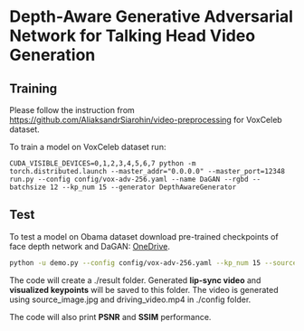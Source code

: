 # Depth-Aware Generative Adversarial Network for Talking Head Video Generation

## Training
Please follow the instruction from https://github.com/AliaksandrSiarohin/video-preprocessing for VoxCeleb dataset.

To train a model on VoxCeleb dataset run:
```
CUDA_VISIBLE_DEVICES=0,1,2,3,4,5,6,7 python -m torch.distributed.launch --master_addr="0.0.0.0" --master_port=12348 run.py --config config/vox-adv-256.yaml --name DaGAN --rgbd --batchsize 12 --kp_num 15 --generator DepthAwareGenerator
```

## Test
To test a model on Obama dataset download pre-trained checkpoints of face depth network and DaGAN: [OneDrive](https://hkustconnect-my.sharepoint.com/:f:/g/personal/fhongac_connect_ust_hk/EjfeXuzwo3JMn7s0oOPN_q0B81P5Wgu_kbYJAh7uSAKS2w?e=KaQcPk).
```bash
python -u demo.py --config config/vox-adv-256.yaml --kp_num 15 --source_image config/source_image.jpg --driving_video config/driving_video.mp4 --relative --adapt_scale --generator DepthAwareGenerator
```

The code will create a ./result folder. Generated **lip-sync video** and **visualized keypoints** will be saved to this folder. The video is generated using source_image.jpg and driving_video.mp4 in ./config folder.

The code will also print **PSNR** and **SSIM** performance.
